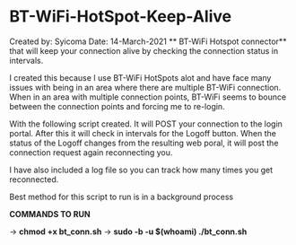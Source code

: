 # BT-WiFi-HotSpot-Keep-Alive
Created by: Syicoma
Date: 14-March-2021
**
BT-WiFi Hotspot connector** that will keep your connection alive by checking the connection status in intervals.

I created this because I use BT-WiFi HotSpots alot and have face many issues with being in an area where there are multiple BT-WiFi connection.
When in an area with multiple connection points, BT-WiFi seems to bounce between the connection points and forcing me to re-login.

With the following script created. It will POST your connection to the login portal.
After this it will check in intervals for the Logoff button. When the status of the Logoff changes from the resulting web poral, it will post 
the connection request again reconnecting you.

I have also included a log file so you can track how many times you get reconnected.

Best method for this script to run is in a background process

**COMMANDS TO RUN**

-> **chmod +x bt_conn.sh**
-> **sudo -b -u $(whoami) ./bt_conn.sh**

